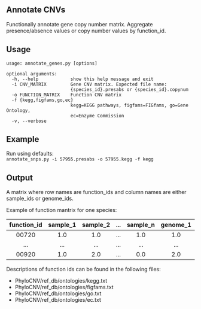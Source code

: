 ## Annotate CNVs
Functionally annotate gene copy number matrix. Aggregate presence/absence values or copy number values by function_id.

## Usage
```
usage: annotate_genes.py [options]

optional arguments:
  -h, --help            show this help message and exit
  -i CNV_MATRIX         Gene CNV matrix. Expected file name:
                        {species_id}.presabs or {species_id}.copynum
  -o FUNCTION_MATRIX    Function CNV matrix
  -f {kegg,figfams,go,ec}
                        kegg=KEGG pathways, figfams=FIGfams, go=Gene Ontology,
                        ec=Enzyme Commission
  -v, --verbose
```

## Example
Run using defaults:  
`annotate_snps.py -i 57955.presabs -o 57955.kegg -f kegg`

## Output
A matrix where row names are function_ids and column names are either sample_ids or genome_ids.
        
Example of function mantrix for one species:

| function_id | sample_1 | sample_2 | ...  | sample_n | genome_1 | ...  | genome_n |
| :----------:|:-------: | :-------:| :--: | :-------:| :-------:| :--: | :-------:|
| 00720       | 1.0      | 1.0      | ...  | 1.0      | 1.0      | ...  | 1.0      |
| ...         | ...      | ...      | ...  | ...      | ...      | ...  | ...      |
| 00920       | 1.0      | 2.0      | ...  | 0.0      | 2.0      | ...  | 3.0      |

Descriptions of function ids can be found in the following files:

* PhyloCNV/ref_db/ontologies/kegg.txt
* PhyloCNV/ref_db/ontologies/figfams.txt
* PhyloCNV/ref_db/ontologies/go.txt
* PhyloCNV/ref_db/ontologies/ec.txt
